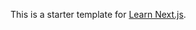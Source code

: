 This is a starter template for [Learn Next.js](https://nextjs.org/learn).






































































































